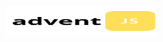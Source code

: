 <h1 align="center">
    <a href="https://2021.adventjs.dev/" target="_blank">
    <picture>
      <source media="(prefers-color-scheme: dark)" srcset="https://raw.githubusercontent.com/Fran-TP/adventJS-2021/main/.github/logo-dark.svg">
      <source media="(prefers-color-scheme: light)" srcset="https://raw.githubusercontent.com/Fran-TP/adventJS-2021/main/.github/logo-light.svg">
      <img alt="adventJS" src="https://raw.githubusercontent.com/Fran-TP/adventJS-2021/main/.github/logo-light.svg" width="350" height="70" style="max-width: 100%;">
    </picture>
  </a>
</h1>
